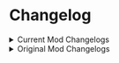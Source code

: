 # Changelog

<details><summary>Current Mod Changelogs</summary>

* 1.2.3
  * Quick recompile for Ashlands, just in case. 
* 1.2.2
    * Fix some oversights on my part. Version wasn't updated to use the new variable.
    * Update ServerSync internally, it had optimizations and bug fixes this time around.
    * Code Project Updates: Made it easier to build and change the project pathing
* 1.2.1
    * Update for Valheim 0.217.22
* 1.2.0
    * Fix compatibility with my [FirstPersonMode](https://valheim.thunderstore.io/package/Azumatt/FirstPersonMode/) mod
* 1.1.3
    * Fix the default for Move_With_Respect_To_World to be off, like it was in the original mod.

* 1.1.0 / 1.1.1 / 1.1.2

    * Add ServerSync to the mod
        * This is meant to prevent exploiting. The mod will now version check with itself and the server. If the server
          is not running the same version as the client, the client will not be able to connect to the server.
            * This doesn't prevent you from using the mod on only the client
    * Update README in v1.1.1
    * Fix a fuckup in v1.1.2. Forgot to change the csjproj file to reflect having ServerSync

* 1.0.0

    * Initial release
        * Forked from CookieMilk's version of Build Camera
        * Updated to add FileWatcher to the code for live direct file changes.

</details>


<details><summary>Original Mod Changelogs</summary>

* Version 1.6.3
    * Added automatic detection of tool (Thanks MSchmoecker!!)
* Version 1.6.2
    * Added support for custom hammers.
* Version 1.6.1
    * Fix camera's controller up and down movement.
* Version 1.6
    * Rebuild for Hearth and Home update.
    * Change build camera's controller up and down movement to reuse same buttons as controller jump and crouch.
    * Add support for ImprovedHammer from BuildIt mod.
* Version 1.5.1
    * Reduce spam when changing the two build distances (now uses LogDebug).
    * When changing the two build distances, be a little more agressive: change if current value is less than setting.
* Version 1.5
    * Change build distances: "distance can build from avatar" and "distance can build from workbench"
    * Fix gamepad joystick.
* Version 1.4
    * Stop ignoring the "Hide equipped tool/weapon" hotkey; allow it to put the tool away (and disable build camera).
* Version 1.3
    * Build Mode is usable with Hoe and Cultivator.
    * Don't turn build camera when user has piece selection HUD visible.
* Version 1.2
    * Fix camera panning (i.e. movement) speed: mousewheel does not change panning speed. Panning speed is about the
      same as walking speed. Hold shift to speed up. Add configuration option to change speed.
    * Don't allow looking so far up or down that camera is now upside down.
    * Camera turn speed respects user's Invert Mouse and Mouse Sensitivity options.
    * When entering build mode, we reset the view direction of the build camera, so that it matches the player's current
      view direction.
    * Add configurable option Move_With_Respect_To_World: When true, camera panning input (e.g. pressing WASD) moves the
      camera with respect to the world coordinates, not current camera view direction.
    * Don't move camera when user is in the menu, chat, etc.
    * Change Camera_Range_Multiplier default to 1 to provide an experience as close to vanilla as possible.
    * When the config option Verbose_Logging is true, explain 3 reasons why build mode is not activated.
* Version 1.1
    * Fix: don't only show the sky.
* Version 1.0.0.0
    * Initial release.

</details>